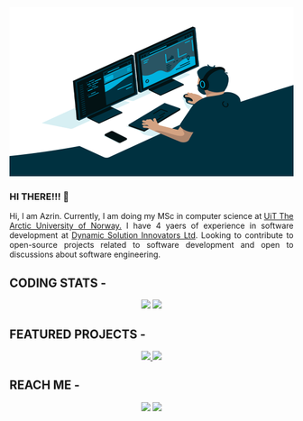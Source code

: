 <!-- <p align="center">
<img src="https://media.giphy.com/media/SWoSkN6DxTszqIKEqv/giphy.gif" alt="Coder GIF" width="500" height="300">
</p>
-->
<p align="center">
<img alt="GIF" src="https://github.com/ajannat/ajannat/blob/main/gifs/code.gif?raw=true" width="600" height="300" />
</p>

### HI THERE!!! 👋
<p align="justify">
Hi, I am Azrin. Currently, I am doing my MSc in computer science at <a href="https://uit.no/startsida">UiT The Arctic University of Norway.</a> I have 4 yaers of experience in software development at <a href="http://www.dsinnovators.com/">Dynamic Solution Innovators Ltd</a>. Looking to contribute to open-source projects related to software development and open to discussions about software engineering.
</p>

## **CODING STATS -**

<p align = "center">
<img src="https://github-readme-stats.vercel.app/api?username=azrindipu&count_private=true&include_all_commits=true&show_icons=true&theme=gotham&line_height=27&hide_border=true">
<img src="https://github-readme-stats.vercel.app/api/top-langs/?username=azrindipu&show_icons=true&hide=&theme=gotham&line_height=27&hide_border=true">

</p>


## **FEATURED PROJECTS -**

<p align="center">
    <a href="https://github.com/azrindipu/food">
    <img src="https://github-readme-stats.vercel.app/api/pin/?username=azrindipu&repo=food&title_color=ffffff&text_color=c9cacc&icon_color=2bbc8a&bg_color=1d1f21&hide_border=true"/>
    </a>
    <a href="https://github.com/azrindipu/Auth">
    <img src="https://github-readme-stats.vercel.app/api/pin/?username=azrindipu&repo=Auth&title_color=ffffff&text_color=c9cacc&icon_color=2bbc8a&bg_color=1d1f21&hide_border=true"/>
    </a>
</p>



## **REACH ME -**

<p align="center">
    <a href="https://www.linkedin.com/in/azrin-dipu/"><img src="https://img.shields.io/badge/linkedin%20-%230077B5.svg?&style=for-the-badge&logo=linkedin&logoColor=white"/></a>
    <a href="https://www.facebook.com/azrin.dipu/"><img src="https://img.shields.io/badge/facebook%20-%231877F2.svg?&style=for-the-badge&logo=facebook&logoColor=white"/></a>
</p>

